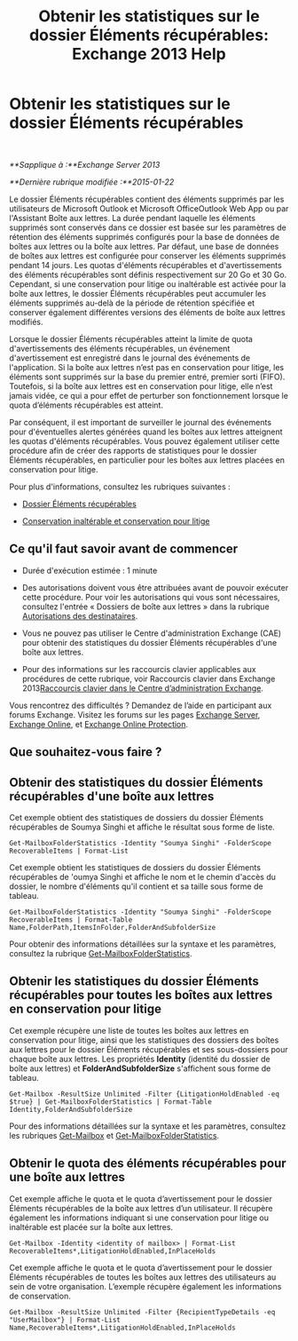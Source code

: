 ﻿---
title: 'Obtenir les statistiques sur le dossier Éléments récupérables: Exchange 2013 Help'
TOCTitle: Obtenir les statistiques sur le dossier Éléments récupérables
ms:assetid: dee77958-ee87-4908-85e4-ad053bacd8b0
ms:mtpsurl: https://technet.microsoft.com/fr-fr/library/Ff714343(v=EXCHG.150)
ms:contentKeyID: 52063012
ms.date: 04/24/2018
mtps_version: v=EXCHG.150
ms.translationtype: HT
---

# Obtenir les statistiques sur le dossier Éléments récupérables

 

_**Sapplique à :**Exchange Server 2013_

_**Dernière rubrique modifiée :**2015-01-22_

Le dossier Éléments récupérables contient des éléments supprimés par les utilisateurs de Microsoft Outlook et Microsoft OfficeOutlook Web App ou par l'Assistant Boîte aux lettres. La durée pendant laquelle les éléments supprimés sont conservés dans ce dossier est basée sur les paramètres de rétention des éléments supprimés configurés pour la base de données de boîtes aux lettres ou la boîte aux lettres. Par défaut, une base de données de boîtes aux lettres est configurée pour conserver les éléments supprimés pendant 14 jours. Les quotas d'éléments récupérables et d'avertissements des éléments récupérables sont définis respectivement sur 20 Go et 30 Go. Cependant, si une conservation pour litige ou inaltérable est activée pour la boîte aux lettres, le dossier Éléments récupérables peut accumuler les éléments supprimés au-delà de la période de rétention spécifiée et conserver également différentes versions des éléments de boîte aux lettres modifiés.

Lorsque le dossier Éléments récupérables atteint la limite de quota d'avertissements des éléments récupérables, un événement d'avertissement est enregistré dans le journal des événements de l'application. Si la boîte aux lettres n’est pas en conservation pour litige, les éléments sont supprimés sur la base du premier entré, premier sorti (FIFO). Toutefois, si la boîte aux lettres est en conservation pour litige, elle n’est jamais vidée, ce qui a pour effet de perturber son fonctionnement lorsque le quota d’éléments récupérables est atteint.

Par conséquent, il est important de surveiller le journal des événements pour d'éventuelles alertes générées quand les boîtes aux lettres atteignent les quotas d'éléments récupérables. Vous pouvez également utiliser cette procédure afin de créer des rapports de statistiques pour le dossier Éléments récupérables, en particulier pour les boîtes aux lettres placées en conservation pour litige.

Pour plus d'informations, consultez les rubriques suivantes :

  - [Dossier Éléments récupérables](recoverable-items-folder-exchange-2013-help.md)

  - [Conservation inaltérable et conservation pour litige](in-place-hold-and-litigation-hold-exchange-2013-help.md)

## Ce qu'il faut savoir avant de commencer

  - Durée d'exécution estimée : 1 minute

  - Des autorisations doivent vous être attribuées avant de pouvoir exécuter cette procédure. Pour voir les autorisations qui vous sont nécessaires, consultez l'entrée « Dossiers de boîte aux lettres » dans la rubrique [Autorisations des destinataires](recipients-permissions-exchange-2013-help.md).

  - Vous ne pouvez pas utiliser le Centre d'administration Exchange (CAE) pour obtenir des statistiques du dossier Éléments récupérables d'une boîte aux lettres.

  - Pour des informations sur les raccourcis clavier applicables aux procédures de cette rubrique, voir Raccourcis clavier dans Exchange 2013[Raccourcis clavier dans le Centre d’administration Exchange](keyboard-shortcuts-in-the-exchange-admin-center-exchange-online-protection-help.md).

Vous rencontrez des difficultés ? Demandez de l’aide en participant aux forums Exchange. Visitez les forums sur les pages [Exchange Server](https://go.microsoft.com/fwlink/p/?linkid=60612), [Exchange Online](https://go.microsoft.com/fwlink/p/?linkid=267542), et [Exchange Online Protection](https://go.microsoft.com/fwlink/p/?linkid=285351).

## Que souhaitez-vous faire ?

## Obtenir des statistiques du dossier Éléments récupérables d'une boîte aux lettres

Cet exemple obtient des statistiques de dossiers du dossier Éléments récupérables de Soumya Singhi et affiche le résultat sous forme de liste.

    Get-MailboxFolderStatistics -Identity "Soumya Singhi" -FolderScope RecoverableItems | Format-List

Cet exemple obtient les statistiques de dossiers du dossier Éléments récupérables de 'oumya Singhi et affiche le nom et le chemin d'accès du dossier, le nombre d'éléments qu'il contient et sa taille sous forme de tableau.

    Get-MailboxFolderStatistics -Identity "Soumya Singhi" -FolderScope RecoverableItems | Format-Table Name,FolderPath,ItemsInFolder,FolderAndSubfolderSize

Pour obtenir des informations détaillées sur la syntaxe et les paramètres, consultez la rubrique [Get-MailboxFolderStatistics](https://technet.microsoft.com/fr-fr/library/aa996762\(v=exchg.150\)).

## Obtenir les statistiques du dossier Éléments récupérables pour toutes les boîtes aux lettres en conservation pour litige

Cet exemple récupère une liste de toutes les boîtes aux lettres en conservation pour litige, ainsi que les statistiques des dossiers des boîtes aux lettres pour le dossier Éléments récupérables et ses sous-dossiers pour chaque boîte aux lettres. Les propriétés **Identity** (identité du dossier de boîte aux lettres) et **FolderAndSubfolderSize** s'affichent sous forme de tableau.

    Get-Mailbox -ResultSize Unlimited -Filter {LitigationHoldEnabled -eq $true} | Get-MailboxFolderStatistics | Format-Table Identity,FolderAndSubfolderSize

Pour des informations détaillées sur la syntaxe et les paramètres, consultez les rubriques [Get-Mailbox](https://technet.microsoft.com/fr-fr/library/bb123685\(v=exchg.150\)) et [Get-MailboxFolderStatistics](https://technet.microsoft.com/fr-fr/library/aa996762\(v=exchg.150\)).

## Obtenir le quota des éléments récupérables pour une boîte aux lettres

Cet exemple affiche le quota et le quota d’avertissement pour le dossier Éléments récupérables de la boîte aux lettres d’un utilisateur. Il récupère également les informations indiquant si une conservation pour litige ou inaltérable est placée sur la boîte aux lettres.

    Get-Mailbox -Identity <identity of mailbox> | Format-List RecoverableItems*,LitigationHoldEnabled,InPlaceHolds

Cet exemple affiche le quota et le quota d’avertissement pour le dossier Éléments récupérables de toutes les boîtes aux lettres des utilisateurs au sein de votre organisation. L’exemple récupère également les informations de conservation.

    Get-Mailbox -ResultSize Unlimited -Filter {RecipientTypeDetails -eq "UserMailbox"} | Format-List Name,RecoverableItems*,LitigationHoldEnabled,InPlaceHolds

